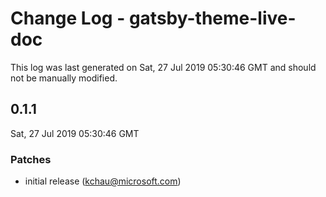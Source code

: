 # Change Log - gatsby-theme-live-doc

This log was last generated on Sat, 27 Jul 2019 05:30:46 GMT and should not be manually modified.

## 0.1.1
Sat, 27 Jul 2019 05:30:46 GMT

### Patches

- initial release (kchau@microsoft.com)
